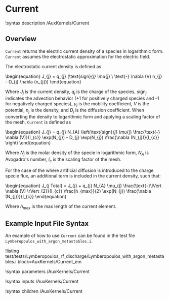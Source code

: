 # Current

!syntax description /AuxKernels/Current

## Overview

`Current` returns the electric current density of a species in logarithmic form. `Current`
assumes the electrostatic approximation for the electric field.

The electrostatic current density is defined as

\begin{equation}
J_{j} = q_{j} (\text{sign}_{j} \mu_{j} \ \text{-} \nabla (V) n_{j} - D_{j} \nabla (n_{j}))
\end{equation}

Where $J_{j}$ is the current density, $q_{j}$ is the charge of the species, $\text{sign}_{j}$ indicates the advection behavior ($\text{+}1$ for positively charged species and $\text{-}1$ for negatively charged species), $\mu_{j}$ is the mobility coefficient, $V$ is the potential, $n_{j}$ is the density, and $D_{j}$ is the diffusion coefficient. When converting the density to logarithmic form and applying a scaling factor of the mesh, `Current` is defined as

\begin{equation}
J_{j} = q_{j} N_{A} \left(\text{sign}_{j} \mu_{j} \frac{\text{-} \nabla (V)}{l_{c}} \exp(N_{j}) - D_{j} \exp(N_{j}) \frac{\nabla (N_{j})}{l_{c}} \right)
\end{equation}

Where $N_{j}$ is the molar density of the specie in logarithmic form, $N_{A}$ is Avogadro's number, $l_{c}$ is the scaling factor of the mesh.

For the case of the where artificial diffusion is introduced to the charge specie flux, an additional term is included in the current density, such that:

\begin{equation}
J_{j Total} = J_{j} + q_{j} N_{A} \mu_{j} \frac{\text{-}\lVert \nabla (V) \rVert_{2}}{l_{c}} \frac{h_{max}}{2} \exp(N_{j}) \frac{\nabla (N_{j})}{l_{c}}
\end{equation}

Where $h_{max}$ is the max length of the current element.

## Example Input File Syntax

An example of how to use `Current` can be found in the
test file `Lymberopoulos_with_argon_metastables.i`.

!listing test/tests/Lymberopoulos_rf_discharge/Lymberopoulos_with_argon_metastables.i block=AuxKernels/Current_em

!syntax parameters /AuxKernels/Current

!syntax inputs /AuxKernels/Current

!syntax children /AuxKernels/Current
